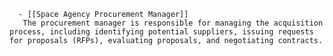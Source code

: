       - [[Space Agency Procurement Manager]]
       The procurement manager is responsible for managing the acquisition process, including identifying potential suppliers, issuing requests for proposals (RFPs), evaluating proposals, and negotiating contracts.



